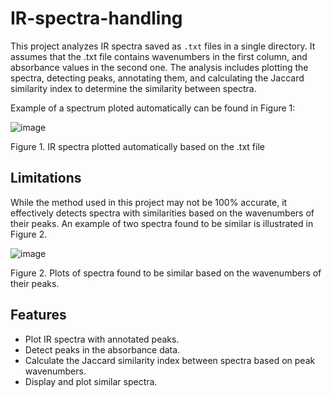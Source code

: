 # IR-spectra-handling 

This project analyzes IR spectra saved as `.txt` files in a single directory. It assumes that the .txt file contains wavenumbers in the first column, and absorbance values in the second one. The analysis includes plotting the spectra, detecting peaks, annotating them, and calculating the Jaccard similarity index to determine the similarity between spectra.

Example of a spectrum ploted automatically can be found in Figure 1: 

![image](https://github.com/user-attachments/assets/434a80f8-397f-43f9-9c46-1800495ebb8a)

Figure 1. IR spectra plotted automatically based on the .txt file

## Limitations

While the method used in this project may not be 100% accurate, it effectively detects spectra with similarities based on the wavenumbers of their peaks. An example of two spectra found to be similar is illustrated in Figure 2.

![image](https://github.com/user-attachments/assets/d9366255-1dd3-461c-ba87-9d475caf3387)

Figure 2. Plots of spectra found to be similar based on the wavenumbers of their peaks.


## Features

- Plot IR spectra with annotated peaks.
- Detect peaks in the absorbance data.
- Calculate the Jaccard similarity index between spectra based on peak wavenumbers.
- Display and plot similar spectra.


